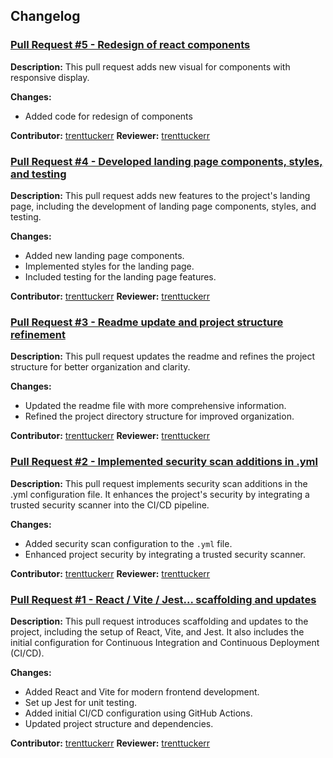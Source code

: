 ## Changelog

### [Pull Request #5 - Redesign of react components](https://github.com/trenttuckerr/personal-fe/pull/5)

**Description:** This pull request adds new visual for components with responsive display.

**Changes:**

- Added code for redesign of components

**Contributor:** [trenttuckerr](https://github.com/trenttuckerr)
**Reviewer:** [trenttuckerr](https://github.com/trenttuckerr)


### [Pull Request #4 - Developed landing page components, styles, and testing](https://github.com/trenttuckerr/personal-fe/pull/4)

**Description:** This pull request adds new features to the project's landing page, including the development of landing page components, styles, and testing.

**Changes:**

- Added new landing page components.
- Implemented styles for the landing page.
- Included testing for the landing page features.

**Contributor:** [trenttuckerr](https://github.com/trenttuckerr)
**Reviewer:** [trenttuckerr](https://github.com/trenttuckerr)

### [Pull Request #3 - Readme update and project structure refinement](https://github.com/trenttuckerr/personal-fe/pull/3)

**Description:** This pull request updates the readme and refines the project structure for better organization and clarity.

**Changes:**

- Updated the readme file with more comprehensive information.
- Refined the project directory structure for improved organization.

**Contributor:** [trenttuckerr](https://github.com/trenttuckerr)
**Reviewer:** [trenttuckerr](https://github.com/trenttuckerr)

### [Pull Request #2 - Implemented security scan additions in .yml](https://github.com/trenttuckerr/personal-fe/pull/2)

**Description:** This pull request implements security scan additions in the .yml configuration file. It enhances the project's security by integrating a trusted security scanner into the CI/CD pipeline.

**Changes:**

- Added security scan configuration to the `.yml` file.
- Enhanced project security by integrating a trusted security scanner.

**Contributor:** [trenttuckerr](https://github.com/trenttuckerr)
**Reviewer:** [trenttuckerr](https://github.com/trenttuckerr)

### [Pull Request #1 - React / Vite / Jest... scaffolding and updates](https://github.com/trenttuckerr/personal-fe/pull/1)

**Description:** This pull request introduces scaffolding and updates to the project, including the setup of React, Vite, and Jest. It also includes the initial configuration for Continuous Integration and Continuous Deployment (CI/CD).

**Changes:**

- Added React and Vite for modern frontend development.
- Set up Jest for unit testing.
- Added initial CI/CD configuration using GitHub Actions.
- Updated project structure and dependencies.

**Contributor:** [trenttuckerr](https://github.com/trenttuckerr)
**Reviewer:** [trenttuckerr](https://github.com/trenttuckerr)
